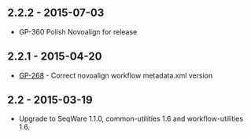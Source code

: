 ## 2.2.2 - 2015-07-03
- GP-360 Polish Novoalign for release

## 2.2.1 - 2015-04-20
- [GP-268](https://jira.oicr.on.ca/browse/GP-268) - Correct novoalign workflow metadata.xml version

## 2.2 - 2015-03-19
- Upgrade to SeqWare 1.1.0, common-utilities 1.6 and workflow-utilities 1.6.
